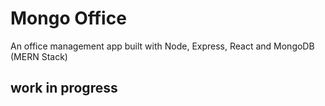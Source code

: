 # Mongo Office 
An office management app built with Node, Express, React and MongoDB (MERN Stack)

## work in progress